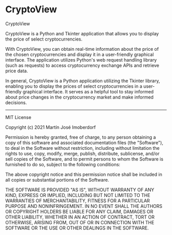 # CryptoView
CryptoView

CryptoView is a Python and Tkinter application that allows you to display the price of select cryptocurrencies.

With CryptoView, you can obtain real-time information about the price of the chosen cryptocurrencies and display it in a user-friendly graphical interface. The application utilizes Python's web request handling library (such as requests) to access cryptocurrency exchange APIs and retrieve price data.

In general, CryptoView is a Python application utilizing the Tkinter library, enabling you to display the prices of select cryptocurrencies in a user-friendly graphical interface. It serves as a helpful tool to stay informed about price changes in the cryptocurrency market and make informed decisions.

--------------------------------------------------------------------------------------------------------------------------------------------------------------------------------------------------------------------------------

MIT License

Copyright (c) 2021 Martín José Imoberdorf

Permission is hereby granted, free of charge, to any person obtaining a copy of this software and associated documentation files (the "Software"), to deal in the Software without restriction, including without limitation the rights to use, copy, modify, merge, publish, distribute, sublicense, and/or sell copies of the Software, and to permit persons to whom the Software is furnished to do so, subject to the following conditions:

The above copyright notice and this permission notice shall be included in all copies or substantial portions of the Software.

THE SOFTWARE IS PROVIDED "AS IS", WITHOUT WARRANTY OF ANY KIND, EXPRESS OR IMPLIED, INCLUDING BUT NOT LIMITED TO THE WARRANTIES OF MERCHANTABILITY, FITNESS FOR A PARTICULAR PURPOSE AND NONINFRINGEMENT. IN NO EVENT SHALL THE AUTHORS OR COPYRIGHT HOLDERS BE LIABLE FOR ANY CLAIM, DAMAGES OR OTHER LIABILITY, WHETHER IN AN ACTION OF CONTRACT, TORT OR OTHERWISE, ARISING FROM, OUT OF OR IN CONNECTION WITH THE SOFTWARE OR THE USE OR OTHER DEALINGS IN THE SOFTWARE.
